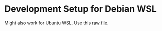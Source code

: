 # Development Setup for Debian WSL

Might also work for Ubuntu WSL.
Use this [raw file](https://raw.githubusercontent.com/FrankDeGroot/dev_wsl_debian/refs/heads/main/setup_wsl_debian).
